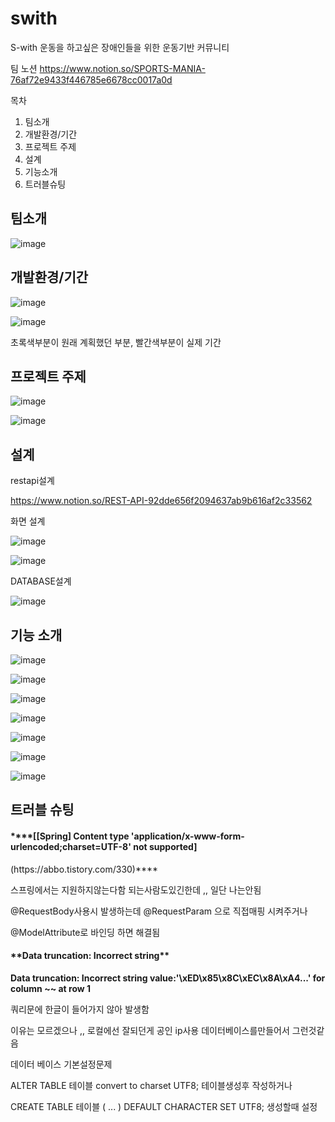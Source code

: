 # swith
S-with
운동을 하고싶은 장애인들을 위한 운동기반 커뮤니티

팀 노션
https://www.notion.so/SPORTS-MANIA-76af72e9433f446785e6678cc0017a0d

목차
1. 팀소개
2. 개발환경/기간
3. 프로젝트 주제
4. 설계
5. 기능소개
6. 트러블슈팅


<h2>팀소개</h2>

![image](https://github.com/hongsoonho0723/swith/assets/116165465/ea4379a0-5527-4ff6-97d7-ba7bef0cccb7)



<h2>개발환경/기간</h2>

![image](https://github.com/hongsoonho0723/swith/assets/116165465/5d47dc3b-684a-4698-aee6-e672b3952a2b)

![image](https://github.com/hongsoonho0723/swith/assets/116165465/fe076948-e26b-4729-973d-83c75aac3aeb)


초록색부분이 원래 계획했던 부분, 빨간색부분이 실제 기간

<h2>프로젝트 주제</h2>

![image](https://github.com/hongsoonho0723/swith/assets/116165465/084c5986-588d-403a-8b35-35d0506bfec6)

![image](https://github.com/hongsoonho0723/swith/assets/116165465/f8ef8829-79e6-4fdf-8a83-31d59d2ed046)


<h2>설계</h2>
restapi설계

https://www.notion.so/REST-API-92dde656f2094637ab9b616af2c33562


화면 설계

![image](https://github.com/hongsoonho0723/swith/assets/116165465/c1dcfd3a-f5af-4d30-963c-554507b07417)

![image](https://github.com/hongsoonho0723/swith/assets/116165465/27d61ac8-07bd-419b-b19e-f8f7d9eda83d)


DATABASE설계

![image](https://github.com/hongsoonho0723/swith/assets/116165465/a8c3765e-cb89-4ae7-abef-2637091c81fb)



<h2>기능 소개</h2>

![image](https://github.com/hongsoonho0723/swith/assets/116165465/63d1a8d9-1ff7-42f9-9792-ba59a2761c76)

![image](https://github.com/hongsoonho0723/swith/assets/116165465/1ab309ce-ee3c-4783-af09-be5d2680acaf)

![image](https://github.com/hongsoonho0723/swith/assets/116165465/c9d0258a-8a70-4278-88d2-17912b6a92d5)

![image](https://github.com/hongsoonho0723/swith/assets/116165465/bb921abe-069b-4d35-94fd-98ade50d4e7c)

![image](https://github.com/hongsoonho0723/swith/assets/116165465/bc278c4a-5364-4fd9-a983-1ef9f3fe8157)

![image](https://github.com/hongsoonho0723/swith/assets/116165465/8515d0cf-c5b8-49de-9e64-3b2d2f72a555)

![image](https://github.com/hongsoonho0723/swith/assets/116165465/65687bfc-1a08-4983-b6ff-a8d2a5b8e285)




<h2>트러블 슈팅</h2>

<h4>****[[Spring] Content type 'application/x-www-form-urlencoded;charset=UTF-8' not supported]</h4>(https://abbo.tistory.com/330)****

스프링에서는 지원하지않는다함 되는사람도있긴한데 ,, 일단 나는안됨 

@RequestBody사용시 발생하는데 @RequestParam 으로 직접매핑 시켜주거나 

@ModelAttribute로 바인딩 하면 해결됨


<h4> **Data truncation: Incorrect string**</h4>

**Data truncation: Incorrect string value:'\xED\x85\x8C\xEC\x8A\xA4...' for column ~~ at row 1**

쿼리문에 한글이 들어가지 않아 발생함

이유는 모르겠으나 ,, 로컬에선 잘되던게 공인 ip사용 데이터베이스를만들어서 그런것같음

데이터 베이스 기본설정문제 

ALTER TABLE 테이블 convert to charset UTF8; 테이블생성후 작성하거나

CREATE TABLE 테이블 (
...
) DEFAULT CHARACTER SET UTF8; 생성할때 설정
